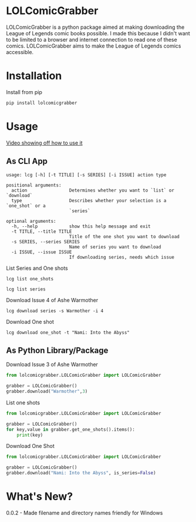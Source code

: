 # LOLComicGrabber

LOLComicGrabber is a python package aimed at making downloading the League of Legends comic books possible. I made this because I didn't want to be limited to a browser and internet connection to read one of these comics. LOLComicGrabber aims to make the League of Legends comics accessible.

# Installation
Install from pip

```bash 
pip install lolcomicgrabber
```


# Usage
[Video showing off how to use it](https://youtu.be/V35vzlbJqwk)
## As CLI App

```
usage: lcg [-h] [-t TITLE] [-s SERIES] [-i ISSUE] action type

positional arguments:
  action                Determines whether you want to `list` or `download`
  type                  Describes whether your selection is a `one_shot` or a
                        `series`

optional arguments:
  -h, --help            show this help message and exit
  -t TITLE, --title TITLE
                        Title of the one shot you want to download
  -s SERIES, --series SERIES
                        Name of series you want to download
  -i ISSUE, --issue ISSUE
                        If downloading series, needs which issue
```

List Series and One shots
```
lcg list one_shots
```
```
lcg list series
```



Download Issue 4 of Ashe Warmother
```
lcg download series -s Warmother -i 4
```

Download One shot

```
lcg download one_shot -t "Nami: Into the Abyss"
```

## As Python Library/Package

Download Issue 3 of Ashe Warmother
```python
from lolcomicgrabber.LOLComicGrabber import LOLComicGrabber

grabber = LOLComicGrabber()
grabber.download("Warmother",3)
```

List one shots
```python
from lolcomicgrabber.LOLComicGrabber import LOLComicGrabber

grabber = LOLComicGrabber()
for key,value in grabber.get_one_shots().items():
    print(key)
```

Download One Shot
```python
from lolcomicgrabber.LOLComicGrabber import LOLComicGrabber

grabber = LOLComicGrabber()
grabber.download("Nami: Into the Abyss", is_series=False)
```


# What's New?

0.0.2 - Made filename and directory names friendly for Windows